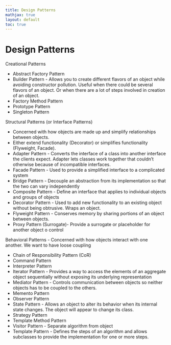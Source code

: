 ```yaml
---
title: Design Patterns
mathjax: true
layout: default
toc: true
---
```




# Design Patterns


Creational Patterns
* Abstract Factory Pattern
* Builder Pattern - Allows you to create different flavors of an object while avoiding constructor pollution. Useful when there could be several flavors of an object. Or when there are a lot of steps involved in creation of an object.
* Factory Method Pattern
* Prototype Pattern
* Singleton Pattern


Structural Patterns (or Interface Patterns)

* Concerned with how objects are made up and simplify relationships between objects.
* Either extend functionality (Decorator) or simplifies functionality (Flyweight, Facade).
* Adapter Pattern - Converts the interface of a class into another interface the clients expect. Adapter lets classes work together that couldn’t otherwise because of incompatible interfaces.
* Facade Pattern - Used to provide a simplified interface to a complicated system
* Bridge Pattern - Decouple an abstraction from its implementation so that the two can vary independently
* Composite Pattern - Define an interface that applies to individual objects and groups of objects
* Decorator Pattern - Used to add new functionality to an existing object without being obtrusive. Wraps an object.
* Flyweight Pattern - Conserves memory by sharing portions of an object between objects.
* Proxy Pattern (Surrogate)- Provide a surrogate or placeholder for another object o control


Behavioral Patterns - Concerned with how objects interact with one another. We want to have loose coupling
* Chain of Responsibility Pattern (CoR)
* Command Pattern
* Interpreter Pattern
* Iterator Pattern - Provides a way to access the elements of an aggregate object sequentially without exposing its underlying representation
* Mediator Pattern - Controls communication between objects so neither objects has to be coupled to the others.
* Memento Pattern
* Observer Pattern
* State Pattern - Allows an object to alter its behavior when its internal state changes. The object will appear to change its class.
* Strategy Pattern
* Template Method Pattern
* Visitor Pattern - Separate algorithm from object
* Template Pattern - Defines the steps of an algorithm and allows subclasses to provide the implementation for one or more steps.